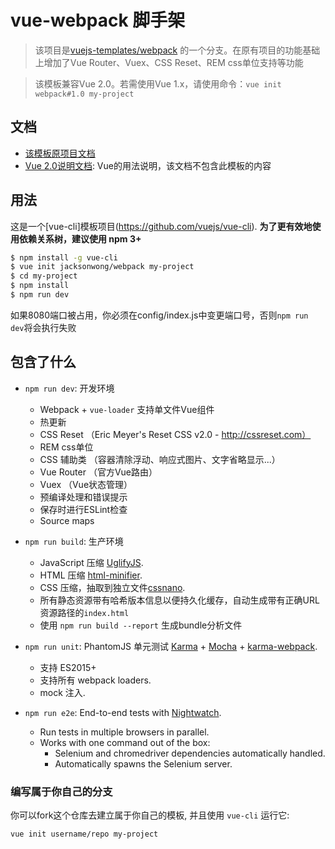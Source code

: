 # vue-webpack 脚手架

> 该项目是[vuejs-templates/webpack](https://github.com/vuejs-templates/webpack) 的一个分支。在原有项目的功能基础上增加了Vue Router、Vuex、CSS Reset、REM css单位支持等功能

> 该模板兼容Vue 2.0。若需使用Vue 1.x，请使用命令：`vue init webpack#1.0 my-project`

## 文档

- [该模板原项目文档](http://vuejs-templates.github.io/webpack)
- [Vue 2.0说明文档](http://vuejs.org/guide/): Vue的用法说明，该文档不包含此模板的内容

## 用法

这是一个[vue-cli]模板项目(https://github.com/vuejs/vue-cli). **为了更有效地使用依赖关系树，建议使用  npm 3+**

``` bash
$ npm install -g vue-cli
$ vue init jacksonwong/webpack my-project
$ cd my-project
$ npm install
$ npm run dev
```

如果8080端口被占用，你必须在config/index.js中变更端口号，否则`npm run dev`将会执行失败

## 包含了什么

- `npm run dev`: 开发环境
  - Webpack + `vue-loader` 支持单文件Vue组件
  - 热更新
  - CSS Reset （Eric Meyer's Reset CSS v2.0 - http://cssreset.com）
  - REM css单位
  - CSS 辅助类 （容器清除浮动、响应式图片、文字省略显示...）
  - Vue Router （官方Vue路由）
  - Vuex （Vue状态管理）
  - 预编译处理和错误提示
  - 保存时进行ESLint检查
  - Source maps

- `npm run build`: 生产环境
  - JavaScript 压缩 [UglifyJS](https://github.com/mishoo/UglifyJS2).
  - HTML 压缩 [html-minifier](https://github.com/kangax/html-minifier).
  - CSS 压缩，抽取到独立文件[cssnano](https://github.com/ben-eb/cssnano).
  - 所有静态资源带有哈希版本信息以便持久化缓存，自动生成带有正确URL资源路径的`index.html`
  - 使用 `npm run build --report` 生成bundle分析文件

- `npm run unit`: PhantomJS 单元测试 [Karma](http://karma-runner.github.io/0.13/index.html) + [Mocha](http://mochajs.org/) + [karma-webpack](https://github.com/webpack/karma-webpack).
  - 支持 ES2015+
  - 支持所有 webpack loaders.
  - mock 注入.

- `npm run e2e`: End-to-end tests with [Nightwatch](http://nightwatchjs.org/).
  - Run tests in multiple browsers in parallel.
  - Works with one command out of the box:
    - Selenium and chromedriver dependencies automatically handled.
    - Automatically spawns the Selenium server.

### 编写属于你自己的分支

你可以fork这个仓库去建立属于你自己的模板, 并且使用 `vue-cli` 运行它:

``` bash
vue init username/repo my-project
```
